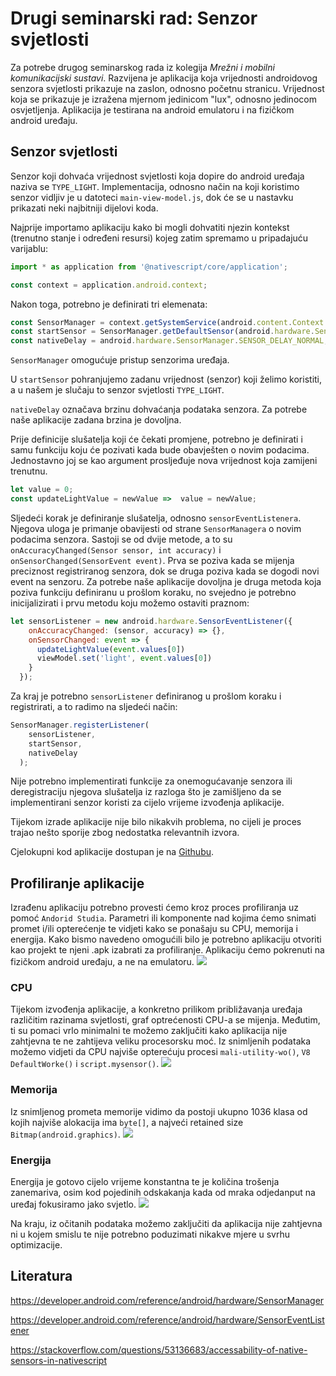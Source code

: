 # Drugi seminarski rad: Senzor svjetlosti

Za potrebe drugog seminarskog rada iz kolegija _Mrežni i mobilni komunikacijski sustavi_. Razvijena je aplikacija koja vrijednosti androidovog senzora svjetlosti prikazuje na zaslon, odnosno početnu stranicu. Vrijednost koja se prikazuje je izražena mjernom jedinicom "lux", odnosno jedinocom osvjetljenja. Aplikacija je testirana na android emulatoru i na fizičkom android uređaju.

    
## Senzor svjetlosti
Senzor koji dohvaća vrijednost svjetlosti koja dopire do android uređaja naziva se `TYPE_LIGHT`. Implementacija, odnosno način na koji koristimo senzor vidljiv je u datoteci `main-view-model.js`, dok će se u nastavku prikazati neki najbitniji dijelovi koda.

Najprije importamo aplikaciju kako bi mogli dohvatiti njezin kontekst (trenutno stanje i određeni resursi) kojeg zatim spremamo u pripadajuću varijablu:
```js
import * as application from '@nativescript/core/application';

const context = application.android.context;
```

Nakon toga, potrebno je definirati tri elemenata:
```js
const SensorManager = context.getSystemService(android.content.Context.SENSOR_SERVICE);
const startSensor = SensorManager.getDefaultSensor(android.hardware.Sensor.TYPE_LIGHT);
const nativeDelay = android.hardware.SensorManager.SENSOR_DELAY_NORMAL;
```
`SensorManager` omogućuje pristup senzorima uređaja.

U `startSensor` pohranjujemo zadanu vrijednost (senzor) koji želimo koristiti, a u našem je slučaju to senzor svjetlosti `TYPE_LIGHT`.

`nativeDelay` označava brzinu dohvaćanja podataka senzora. Za potrebe naše aplikacije zadana brzina je dovoljna.

Prije definicije slušatelja koji će čekati promjene, potrebno je definirati i samu funkciju koju će pozivati kada bude obavješten o novim podacima. Jednostavno joj se kao argument prosljeđuje nova vrijednost koja zamijeni trenutnu.
```js
let value = 0;
const updateLightValue = newValue =>  value = newValue;
```

Sljedeći korak je definiranje slušatelja, odnosno `sensorEventListenera`. Njegova uloga je primanje obavijesti od strane `SensorManagera` o novim podacima senzora. Sastoji se od dvije metode, a to su `onAccuracyChanged(Sensor sensor, int accuracy)` i `onSensorChanged(SensorEvent event)`. Prva se poziva kada se mijenja preciznost registriranog senzora, dok se druga poziva kada se dogodi novi event na senzoru. Za potrebe naše aplikacije dovoljna je druga metoda koja poziva funkciju definiranu u prošlom koraku, no svejedno je potrebno inicijalizirati i prvu metodu koju možemo ostaviti praznom:
```js
let sensorListener = new android.hardware.SensorEventListener({
    onAccuracyChanged: (sensor, accuracy) => {},
    onSensorChanged: event => {
      updateLightValue(event.values[0])
      viewModel.set('light', event.values[0])
    }
  });
```

Za kraj je potrebno `sensorListener` definiranog u prošlom koraku i registrirati, a to radimo na sljedeći način:
```js
SensorManager.registerListener(
    sensorListener,
    startSensor,
    nativeDelay
  );
```

Nije potrebno implementirati funkcije za onemogućavanje senzora ili deregistraciju njegova slušatelja iz razloga što je zamišljeno da se implementirani senzor koristi za cijelo vrijeme izvođenja aplikacije.

Tijekom izrade aplikacije nije bilo nikakvih problema, no cijeli je proces trajao nešto sporije zbog nedostatka relevantnih izvora.

Cjelokupni kod aplikacije dostupan je na [Githubu](https://github.com/tbaskijera/MMOS_drugi_seminar).

## Profiliranje aplikacije
Izrađenu aplikaciju potrebno provesti ćemo kroz proces profiliranja uz pomoć ```Andorid Studia```. Parametri ili komponente nad kojima ćemo snimati promet i/ili opterećenje te vidjeti kako se ponašaju su CPU, memorija i energija. Kako bismo navedeno omogućili bilo je potrebno aplikaciju otvoriti kao projekt te njeni .apk izabrati za profiliranje. Aplikaciju ćemo pokrenuti na fizičkom android uređaju, a ne na emulatoru.
![](https://imgur.com/gg13RrV.jpg)

### CPU
Tijekom izvođenja aplikacije, a konkretno prilikom približavanja uređaja različitim razinama svjetlosti, graf optrećenosti CPU-a se mijenja. Međutim, ti su pomaci vrlo minimalni te možemo zaključiti kako aplikacija nije zahtjevna te ne zahtijeva veliku procesorsku moć. Iz snimljenih podataka možemo vidjeti da CPU najviše opterećuju procesi `mali-utility-wo()`, `V8 DefaultWorke()` i `script.mysensor()`.
![](https://imgur.com/uynJ7J1.jpg)

### Memorija
Iz snimljenog prometa memorije vidimo da postoji ukupno 1036 klasa od kojih najviše alokacija ima `byte[]`, a najveći retained size `Bitmap(android.graphics)`.
![](https://imgur.com/BbyDlsX.jpg)

### Energija
Energija je gotovo cijelo vrijeme konstantna te je količina trošenja zanemariva, osim kod pojedinih odskakanja kada od mraka odjedanput na uređaj fokusiramo jako svjetlo.
![](https://imgur.com/oI7bTTi.jpg)

Na kraju, iz očitanih podataka možemo zaključiti da aplikacija nije zahtjevna ni u kojem smislu te nije potrebno poduzimati nikakve mjere u svrhu optimizacije.


## Literatura
https://developer.android.com/reference/android/hardware/SensorManager

https://developer.android.com/reference/android/hardware/SensorEventListener

https://stackoverflow.com/questions/53136683/accessability-of-native-sensors-in-nativescript